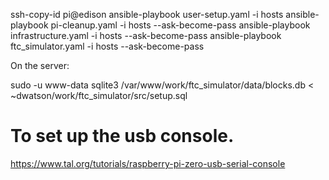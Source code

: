 ssh-copy-id pi@edison
ansible-playbook user-setup.yaml -i hosts
ansible-playbook pi-cleanup.yaml -i hosts --ask-become-pass
ansible-playbook infrastructure.yaml -i hosts --ask-become-pass
ansible-playbook ftc_simulator.yaml -i hosts --ask-become-pass

On the server:

sudo -u www-data sqlite3 /var/www/work/ftc_simulator/data/blocks.db < ~dwatson/work/ftc_simulator/src/setup.sql


# To set up the usb console.

https://www.tal.org/tutorials/raspberry-pi-zero-usb-serial-console
